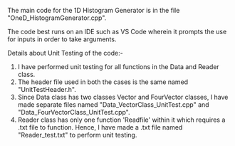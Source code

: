 The main code for the 1D Histogram Generator is in the file "OneD_HistogramGenerator.cpp".

The code best runs on an IDE such as VS Code wherein it prompts the use for inputs in order to take arguments.

Details about Unit Testing of the code:-
1. I have performed unit testing for all functions in the Data and Reader class.
2. The header file used in both the cases is the same named "UnitTestHeader.h".
3. Since Data class has two classes Vector and FourVector classes, I have made separate files named "Data_VectorClass_UnitTest.cpp" and "Data_FourVectorClass_UnitTest.cpp".
4. Reader class has only one function 'Readfile' within it which requires a .txt file to function. Hence, I have made a .txt file named "Reader_test.txt" to perform unit testing.
